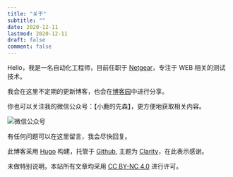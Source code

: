 ```yaml
---
title: "关于"
subtitle: ""
date: 2020-12-11
lastmod: 2020-12-11
draft: false
comment: false
---
```


Hello，我是一名自动化工程师，目前任职于 [Netgear](https://www.netgear.com/)，专注于 WEB 相关的测试技术。

我会在这里不定期的更新博客，也会在[博客园](https://www.cnblogs.com/luizyao/)中进行分享。

你也可以关注我的微信公众号：【小鹿的先森】，更方便地获取相关内容。

![微信公众号](https://gitee.com/luizyao/pictures/raw/master/img/wechat.jpg)

有任何问题可以在这里留言，我会尽快回复。

此博客采用 [Hugo](https://gohugo.io/) 构建，托管于 [Github](https://github.com/luizyao/blog), 主题为 [Clarity](https://github.com/chipzoller/hugo-clarity)，在此表示感谢。

未做特别说明，本站所有文章均采用 [CC BY-NC 4.0](http://creativecommons.org/licenses/by-nc/4.0/) 进行许可。

